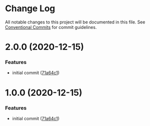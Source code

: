 # Change Log

All notable changes to this project will be documented in this file.
See [Conventional Commits](https://conventionalcommits.org) for commit guidelines.

# 2.0.0 (2020-12-15)

### Features

- initial commit ([71a64c1](https://github.com/leepowelldev/configs/commit/71a64c150a6d7ff300438280c748e9b190958ea9))

# 1.0.0 (2020-12-15)

### Features

- initial commit ([71a64c1](https://github.com/leepowelldev/configs/commit/71a64c150a6d7ff300438280c748e9b190958ea9))
